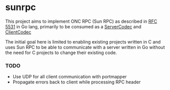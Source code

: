 # sunrpc

This project aims to implement ONC RPC (Sun RPC) as described in
[RFC 5531](https://tools.ietf.org/html/rfc5531) in Go lang, primarily to be
consumed as a [ServerCodec](https://golang.org/pkg/net/rpc/#ServerCodec) and
[ClientCodec](https://golang.org/pkg/net/rpc/#ClientCodec)

The initial goal here is limited to enabling existing projects written in C
and uses Sun RPC to be able to communicate with a server written in Go without
the need for C projects to change their existing code.

### TODO
* Use UDP for all client communication with portmapper
* Propagate errors back to client while processing RPC header
